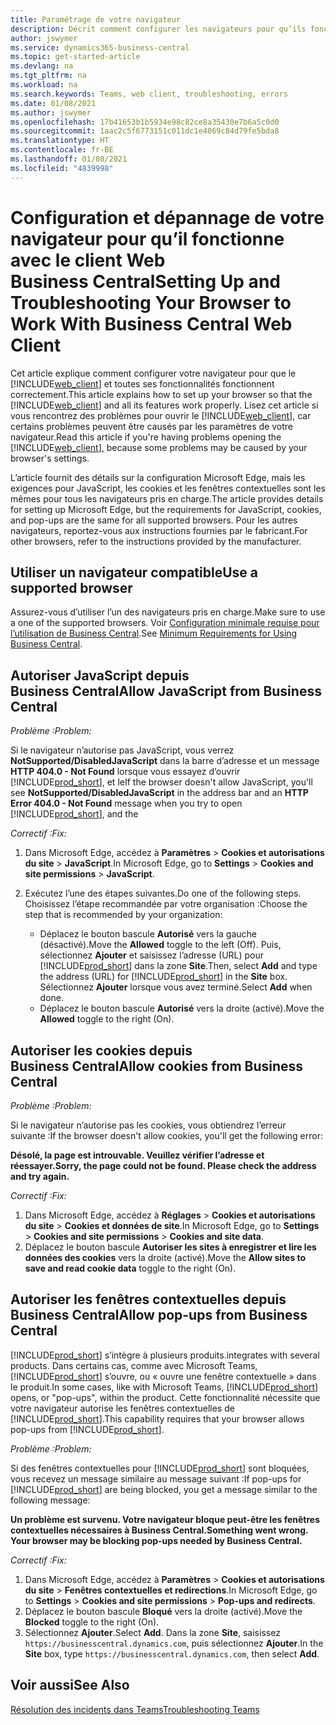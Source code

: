 ```yaml
---
title: Paramétrage de votre navigateur
description: Décrit comment configurer les navigateurs pour qu’ils fonctionnent avec Business Central et les produits qui y sont intégrés.
author: jswymer
ms.service: dynamics365-business-central
ms.topic: get-started-article
ms.devlang: na
ms.tgt_pltfrm: na
ms.workload: na
ms.search.keywords: Teams, web client, troubleshooting, errors
ms.date: 01/08/2021
ms.author: jswymer
ms.openlocfilehash: 17b41653b1b5934e98c82ce8a35430e7b6a5c0d0
ms.sourcegitcommit: 1aac2c5f6773151c011dc1e4069c84d79fe5bda8
ms.translationtype: HT
ms.contentlocale: fr-BE
ms.lasthandoff: 01/08/2021
ms.locfileid: "4839998"
---
```

# <a name="setting-up-and-troubleshooting-your-browser-to-work-with-business-central-web-client"></a><span data-ttu-id="c1255-103">Configuration et dépannage de votre navigateur pour qu’il fonctionne avec le client Web Business Central</span><span class="sxs-lookup"><span data-stu-id="c1255-103">Setting Up and Troubleshooting Your Browser to Work With Business Central Web Client</span></span>

<span data-ttu-id="c1255-104">Cet article explique comment configurer votre navigateur pour que le [!INCLUDE[web_client](includes/web_client.md)] et toutes ses fonctionnalités fonctionnent correctement.</span><span class="sxs-lookup"><span data-stu-id="c1255-104">This article explains how to set up your browser so that the [!INCLUDE[web_client](includes/web_client.md)] and all its features work properly.</span></span> <span data-ttu-id="c1255-105">Lisez cet article si vous rencontrez des problèmes pour ouvrir le [!INCLUDE[web_client](includes/web_client.md)], car certains problèmes peuvent être causés par les paramètres de votre navigateur.</span><span class="sxs-lookup"><span data-stu-id="c1255-105">Read this article if you're having problems opening the [!INCLUDE[web_client](includes/web_client.md)], because some problems may be caused by your browser's settings.</span></span>

<span data-ttu-id="c1255-106">L’article fournit des détails sur la configuration Microsoft Edge, mais les exigences pour JavaScript, les cookies et les fenêtres contextuelles sont les mêmes pour tous les navigateurs pris en charge.</span><span class="sxs-lookup"><span data-stu-id="c1255-106">The article provides details for setting up Microsoft Edge, but the requirements for JavaScript, cookies, and pop-ups are the same for all supported browsers.</span></span> <span data-ttu-id="c1255-107">Pour les autres navigateurs, reportez-vous aux instructions fournies par le fabricant.</span><span class="sxs-lookup"><span data-stu-id="c1255-107">For other browsers, refer to the instructions provided by the manufacturer.</span></span>  

## <a name="use-a-supported-browser"></a><span data-ttu-id="c1255-108">Utiliser un navigateur compatible</span><span class="sxs-lookup"><span data-stu-id="c1255-108">Use a supported browser</span></span>

<span data-ttu-id="c1255-109">Assurez-vous d’utiliser l’un des navigateurs pris en charge.</span><span class="sxs-lookup"><span data-stu-id="c1255-109">Make sure to use a one of the supported browsers.</span></span> <span data-ttu-id="c1255-110">Voir [Configuration minimale requise pour l’utilisation de Business Central](product-requirements.md#recommended-browsers).</span><span class="sxs-lookup"><span data-stu-id="c1255-110">See [Minimum Requirements for Using Business Central](product-requirements.md#recommended-browsers).</span></span>  

## <a name="allow-javascript-from-business-central"></a><span data-ttu-id="c1255-111">Autoriser JavaScript depuis Business Central</span><span class="sxs-lookup"><span data-stu-id="c1255-111">Allow JavaScript from Business Central</span></span>

<span data-ttu-id="c1255-112">*Problème :*</span><span class="sxs-lookup"><span data-stu-id="c1255-112">*Problem:*</span></span>

<span data-ttu-id="c1255-113">Si le navigateur n’autorise pas JavaScript, vous verrez **NotSupported/DisabledJavaScript** dans la barre d’adresse et un message **HTTP 404.0 - Not Found** lorsque vous essayez d’ouvrir [!INCLUDE[prod_short](includes/prod_short.md)], et le</span><span class="sxs-lookup"><span data-stu-id="c1255-113">If the browser doesn't allow JavaScript, you'll see **NotSupported/DisabledJavaScript** in the address bar and an **HTTP Error 404.0 - Not Found** message when you try to open [!INCLUDE[prod_short](includes/prod_short.md)], and the</span></span> 

<!-- http://localhost:8080/NotSupported/DisabledJavaScript HTTP Error 404.0 - Not Found
The resource you are looking for has been removed, had its name changed, or is temporarily unavailable. -->

<span data-ttu-id="c1255-114">*Correctif :*</span><span class="sxs-lookup"><span data-stu-id="c1255-114">*Fix:*</span></span>

1. <span data-ttu-id="c1255-115">Dans Microsoft Edge, accédez à **Paramètres** > **Cookies et autorisations du site** > **JavaScript**.</span><span class="sxs-lookup"><span data-stu-id="c1255-115">In Microsoft Edge, go to **Settings** > **Cookies and site permissions** > **JavaScript**.</span></span>
2. <span data-ttu-id="c1255-116">Exécutez l’une des étapes suivantes.</span><span class="sxs-lookup"><span data-stu-id="c1255-116">Do one of the following steps.</span></span> <span data-ttu-id="c1255-117">Choisissez l’étape recommandée par votre organisation :</span><span class="sxs-lookup"><span data-stu-id="c1255-117">Choose the step that is recommended by your organization:</span></span>

    - <span data-ttu-id="c1255-118">Déplacez le bouton bascule **Autorisé** vers la gauche (désactivé).</span><span class="sxs-lookup"><span data-stu-id="c1255-118">Move the **Allowed** toggle to the left (Off).</span></span> <span data-ttu-id="c1255-119">Puis, sélectionnez **Ajouter** et saisissez l’adresse (URL) pour [!INCLUDE[prod_short](includes/prod_short.md)] dans la zone **Site**.</span><span class="sxs-lookup"><span data-stu-id="c1255-119">Then, select **Add** and type the address (URL) for [!INCLUDE[prod_short](includes/prod_short.md)] in the **Site** box.</span></span> <span data-ttu-id="c1255-120">Sélectionnez **Ajouter** lorsque vous avez terminé.</span><span class="sxs-lookup"><span data-stu-id="c1255-120">Select **Add** when done.</span></span>
    - <span data-ttu-id="c1255-121">Déplacez le bouton bascule **Autorisé** vers la droite (activé).</span><span class="sxs-lookup"><span data-stu-id="c1255-121">Move the **Allowed** toggle to the right (On).</span></span>

## <a name="allow-cookies-from-business-central"></a><span data-ttu-id="c1255-122">Autoriser les cookies depuis Business Central</span><span class="sxs-lookup"><span data-stu-id="c1255-122">Allow cookies from Business Central</span></span>

<span data-ttu-id="c1255-123">*Problème :*</span><span class="sxs-lookup"><span data-stu-id="c1255-123">*Problem:*</span></span>

<span data-ttu-id="c1255-124">Si le navigateur n’autorise pas les cookies, vous obtiendrez l’erreur suivante :</span><span class="sxs-lookup"><span data-stu-id="c1255-124">If the browser doesn't allow cookies, you'll get the following error:</span></span>

<span data-ttu-id="c1255-125">**Désolé, la page est introuvable. Veuillez vérifier l’adresse et réessayer.**</span><span class="sxs-lookup"><span data-stu-id="c1255-125">**Sorry, the page could not be found. Please check the address and try again.**</span></span> 

<span data-ttu-id="c1255-126">*Correctif :*</span><span class="sxs-lookup"><span data-stu-id="c1255-126">*Fix:*</span></span>

1. <span data-ttu-id="c1255-127">Dans Microsoft Edge, accédez à **Réglages** > **Cookies et autorisations du site** > **Cookies et données de site**.</span><span class="sxs-lookup"><span data-stu-id="c1255-127">In Microsoft Edge, go to **Settings** > **Cookies and site permissions** > **Cookies and site data**.</span></span>
2. <span data-ttu-id="c1255-128">Déplacez le bouton bascule **Autoriser les sites à enregistrer et lire les données des cookies** vers la droite (activé).</span><span class="sxs-lookup"><span data-stu-id="c1255-128">Move the **Allow sites to save and read cookie data** toggle to the right (On).</span></span>  

## <a name="allow-pop-ups-from-business-central"></a><a name="popup"></a><span data-ttu-id="c1255-129">Autoriser les fenêtres contextuelles depuis Business Central</span><span class="sxs-lookup"><span data-stu-id="c1255-129">Allow pop-ups from Business Central</span></span>

[!INCLUDE[prod_short](includes/prod_short.md)] <span data-ttu-id="c1255-130">s’intègre à plusieurs produits.</span><span class="sxs-lookup"><span data-stu-id="c1255-130">integrates with several products.</span></span> <span data-ttu-id="c1255-131">Dans certains cas, comme avec Microsoft Teams, [!INCLUDE[prod_short](includes/prod_short.md)] s’ouvre, ou « ouvre une fenêtre contextuelle » dans le produit.</span><span class="sxs-lookup"><span data-stu-id="c1255-131">In some cases, like with Microsoft Teams, [!INCLUDE[prod_short](includes/prod_short.md)] opens, or "pop-ups", within the product.</span></span> <span data-ttu-id="c1255-132">Cette fonctionnalité nécessite que votre navigateur autorise les fenêtres contextuelles de [!INCLUDE[prod_short](includes/prod_short.md)].</span><span class="sxs-lookup"><span data-stu-id="c1255-132">This capability requires that your browser allows pop-ups from [!INCLUDE[prod_short](includes/prod_short.md)].</span></span>

<span data-ttu-id="c1255-133">*Problème :*</span><span class="sxs-lookup"><span data-stu-id="c1255-133">*Problem:*</span></span>

<span data-ttu-id="c1255-134">Si des fenêtres contextuelles pour [!INCLUDE[prod_short](includes/prod_short.md)] sont bloquées, vous recevez un message similaire au message suivant :</span><span class="sxs-lookup"><span data-stu-id="c1255-134">If pop-ups for [!INCLUDE[prod_short](includes/prod_short.md)] are being blocked, you get a message similar to the following message:</span></span>

<span data-ttu-id="c1255-135">**Un problème est survenu. Votre navigateur bloque peut-être les fenêtres contextuelles nécessaires à Business Central.**</span><span class="sxs-lookup"><span data-stu-id="c1255-135">**Something went wrong. Your browser may be blocking pop-ups needed by Business Central.**</span></span>

<!--
Something went wrong
Your browser may be blocking pop-ups needed by Business Central.

Change your browser settings to allow pop-ups or allow this for trusted domains, then try again.
If these settings are managed for your organization, you should contact your administrator for assistance.

Try again
-->
<span data-ttu-id="c1255-136">*Correctif :*</span><span class="sxs-lookup"><span data-stu-id="c1255-136">*Fix:*</span></span>

1. <span data-ttu-id="c1255-137">Dans Microsoft Edge, accédez à **Paramètres** > **Cookies et autorisations du site** > **Fenêtres contextuelles et redirections**.</span><span class="sxs-lookup"><span data-stu-id="c1255-137">In Microsoft Edge, go to **Settings** > **Cookies and site permissions** > **Pop-ups and redirects**.</span></span>
2. <span data-ttu-id="c1255-138">Déplacez le bouton bascule **Bloqué** vers la droite (activé).</span><span class="sxs-lookup"><span data-stu-id="c1255-138">Move the **Blocked** toggle to the right (On).</span></span>
3. <span data-ttu-id="c1255-139">Sélectionnez **Ajouter**.</span><span class="sxs-lookup"><span data-stu-id="c1255-139">Select **Add**.</span></span> <span data-ttu-id="c1255-140">Dans la zone **Site**, saisissez `https://businesscentral.dynamics.com`, puis sélectionnez **Ajouter**.</span><span class="sxs-lookup"><span data-stu-id="c1255-140">In the **Site** box, type `https://businesscentral.dynamics.com`, then select **Add**.</span></span>

## <a name="see-also"></a><span data-ttu-id="c1255-141">Voir aussi</span><span class="sxs-lookup"><span data-stu-id="c1255-141">See Also</span></span>

[<span data-ttu-id="c1255-142">Résolution des incidents dans Teams</span><span class="sxs-lookup"><span data-stu-id="c1255-142">Troubleshooting Teams</span></span>](admin-teams-troubleshooting.md)  